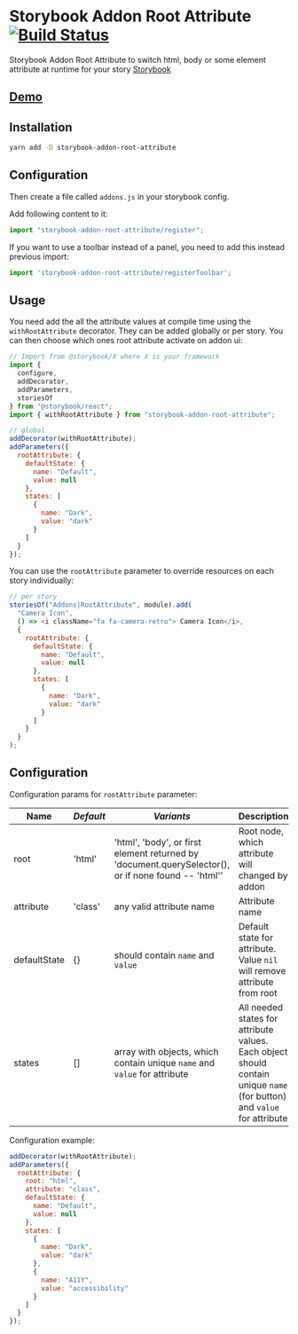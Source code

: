 # Storybook Addon Root Attribute [![Build Status](https://travis-ci.com/le0pard/storybook-addon-root-attribute.svg?branch=master)](https://travis-ci.com/le0pard/storybook-addon-root-attribute)

Storybook Addon Root Attribute to switch html, body or some element attribute at runtime for your story [Storybook](https://storybook.js.org)

## [Demo](https://storybook-addon-root-attribute.leopard.in.ua)

## Installation

```sh
yarn add -D storybook-addon-root-attribute
```

## Configuration

Then create a file called `addons.js` in your storybook config.

Add following content to it:

```js
import "storybook-addon-root-attribute/register";
```

If you want to use a toolbar instead of a panel, you need to add this instead previous import:

```js
import 'storybook-addon-root-attribute/registerToolbar';
```

## Usage

You need add the all the attribute values at compile time using the `withRootAttribute` decorator. They can be added globally or per story. You can then choose which ones root attribute activate on addon ui:

```js
// Import from @storybook/X where X is your framework
import {
  configure,
  addDecorator,
  addParameters,
  storiesOf
} from "@storybook/react";
import { withRootAttribute } from "storybook-addon-root-attribute";

// global
addDecorator(withRootAttribute);
addParameters({
  rootAttribute: {
    defaultState: {
      name: "Default",
      value: null
    },
    states: [
      {
        name: "Dark",
        value: "dark"
      }
    ]
  }
});
```

You can use the `rootAttribute` parameter to override resources on each story individually:

```js
// per story
storiesOf("Addons|RootAttribute", module).add(
  "Camera Icon",
  () => <i className="fa fa-camera-retro"> Camera Icon</i>,
  {
    rootAttribute: {
      defaultState: {
        name: "Default",
        value: null
      },
      states: [
        {
          name: "Dark",
          value: "dark"
        }
      ]
    }
  }
);
```

## Configuration

Configuration params for `rootAttribute` parameter:

| **Name**     | _Default_ | _Variants_                                                                                          | **Description**                                                                                                         |
| ------------ | --------- | --------------------------------------------------------------------------------------------------- | ----------------------------------------------------------------------------------------------------------------------- |
| root         | 'html'    | 'html', 'body', or first element returned by 'document.querySelector(), or if none found -- 'html'' | Root node, which attribute will changed by addon                                                                        |
| attribute    | 'class'   | any valid attribute name                                                                            | Attribute name                                                                                                          |
| defaultState | {}        | should contain `name` and `value`                                                                   | Default state for attribute. Value `nil` will remove attribute from root                                                |
| states       | []        | array with objects, which contain unique `name` and `value` for attribute                           | All needed states for attribute values. Each object should contain unique `name` (for button) and `value` for attribute |

Configuration example:

```js
addDecorator(withRootAttribute);
addParameters({
  rootAttribute: {
    root: "html",
    attribute: "class",
    defaultState: {
      name: "Default",
      value: null
    },
    states: [
      {
        name: "Dark",
        value: "dark"
      },
      {
        name: "A11Y",
        value: "accessibility"
      }
    ]
  }
});
```

